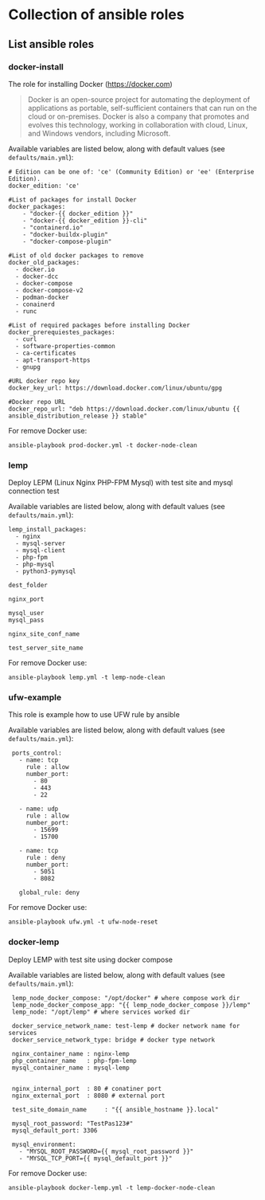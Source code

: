 # Collection of ansible roles

## List ansible roles

### docker-install
The role for installing Docker (https://docker.com)
> Docker is an open-source project for automating the deployment of applications as portable, self-sufficient containers that can run on the cloud or on-premises. Docker is also a company that promotes and evolves this technology, working in collaboration with cloud, Linux, and Windows vendors, including Microsoft.

Available variables are listed below, along with default values (see `defaults/main.yml`):

    # Edition can be one of: 'ce' (Community Edition) or 'ee' (Enterprise Edition).
    docker_edition: 'ce'

    #List of packages for install Docker
    docker_packages:
        - "docker-{{ docker_edition }}"
        - "docker-{{ docker_edition }}-cli"
        - "containerd.io"
        - "docker-buildx-plugin"
        - "docker-compose-plugin"

    #List of old docker packages to remove
    docker_old_packages:
      - docker.io
      - docker-dcc
      - docker-compose
      - docker-compose-v2
      - podman-docker
      - conainerd
      - runc

    #List of required packages before installing Docker
    docker_prerequiestes_packages:
      - curl
      - software-properties-common
      - ca-certificates
      - apt-transport-https
      - gnupg

    #URL docker repo key
    docker_key_url: https://download.docker.com/linux/ubuntu/gpg

    #Docker repo URL
    docker_repo_url: "deb https://download.docker.com/linux/ubuntu {{ ansible_distribution_release }} stable"

For remove Docker use:

    ansible-playbook prod-docker.yml -t docker-node-clean


### lemp
Deploy LEPM (Linux Nginx PHP-FPM Mysql) with test site and mysql connection test

Available variables are listed below, along with default values (see `defaults/main.yml`):

    lemp_install_packages:
      - nginx
      - mysql-server
      - mysql-client
      - php-fpm
      - php-mysql
      - python3-pymysql

    dest_folder

    nginx_port

    mysql_user
    mysql_pass

    nginx_site_conf_name

    test_server_site_name

For remove Docker use:

    ansible-playbook lemp.yml -t lemp-node-clean


### ufw-example
This role is example how to use UFW rule by ansible

Available variables are listed below, along with default values (see `defaults/main.yml`):

     ports_control:
       - name: tcp
         rule : allow
         number_port:
           - 80
           - 443
           - 22

       - name: udp
         rule : allow
         number_port:
           - 15699
           - 15700

       - name: tcp
         rule : deny
         number_port:
           - 5051
           - 8082

       global_rule: deny

For remove Docker use:

    ansible-playbook ufw.yml -t ufw-node-reset


### docker-lemp
Deploy LEMP with test site using docker compose

Available variables are listed below, along with default values (see `defaults/main.yml`):

     lemp_node_docker_compose: "/opt/docker" # where compose work dir
     lemp_node_docker_compose_app: "{{ lemp_node_docker_compose }}/lemp"
     lemp_node: "/opt/lemp" # where services worked dir

     docker_service_network_name: test-lemp # docker network name for services
     docker_service_network_type: bridge # docker type network

     nginx_container_name : nginx-lemp
     php_container_name   : php-fpm-lemp
     mysql_container_name : mysql-lemp


     nginx_internal_port  : 80 # conatiner port
     nginx_external_port  : 8080 # external port

     test_site_domain_name     : "{{ ansible_hostname }}.local"

     mysql_root_password: "TestPas123#"
     mysql_default_port: 3306

     mysql_environment:
       - "MYSQL_ROOT_PASSWORD={{ mysql_root_password }}"
       - "MYSQL_TCP_PORT={{ mysql_default_port }}"

For remove Docker use:

    ansible-playbook docker-lemp.yml -t lemp-docker-node-clean
